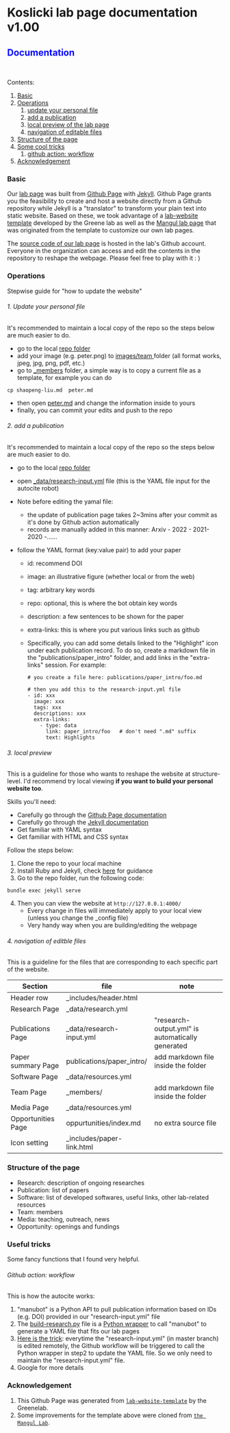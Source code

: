 # Koslicki lab page documentation v1.00

<h2><font color="blue">Documentation </font></h2> 

Contents:

1. [Basic](#basic)
2. [Operations](#operation)
   1. [update your personal file](#personal)
   2. [add a publication](#pub)
   3. [local preview of the lab page](#local)
   4. [navigation of editable files](#edit)
3. [Structure of the page](#structure)
4. [Some cool tricks](#trick)
   1. [github action: workflow](#workflow)
5. [Acknowledgement](#thanks)



### Basic <a name="basic"> </a>

Our [lab page](https://koslickilab.github.io/Koslicki-lab-PSU/) was built from [Github Page](https://docs.github.com/en/pages) with [Jekyll](https://jekyllrb.com/). Github Page grants you the feasibility to create and host a website directly from a Github repository while Jekyll is a "translator" to transform your plain text into static website. Based on these, we took advantage of a [lab-website template](https://github.com/greenelab/lab-website-template) developed by the Greene lab as well as the [Mangul lab page](https://github.com/Mangul-Lab-USC/Mangul-Lab-USC.github.io) that was originated from the template to customize our own lab pages.  <br>

The [source code of our lab page](https://github.com/KoslickiLab/Koslicki-lab-PSU) is hosted in the lab's Github account. Everyone in the organization can access and edit the contents in the repository to reshape the webpage. Please feel free to play with it : )



### Operations  <a  name="operation"></a>

Stepwise guide for "how to update the website"

###### 1. Update your personal file <a  name="personal"></a>

It's recommended to maintain a local copy of the repo so the steps below are much easier to do.

- go to the local [repo folder](https://github.com/KoslickiLab/Koslicki-lab-PSU)
- add your image (e.g. peter.png) to [images/team ](https://github.com/KoslickiLab/Koslicki-lab-PSU/tree/master/images/team) folder (all format works, jpeg, jpg, png, pdf, etc.)
- go to [_members](https://github.com/KoslickiLab/Koslicki-lab-PSU/tree/master/_members) folder, a simple way is to copy a current file as a template, for example you can do

```
cp shaopeng-liu.md  peter.md
```

- then open [peter.md](https://github.com/KoslickiLab/Koslicki-lab-PSU/blob/master/_members/shaopeng-liu.md) and change the information inside to yours
- finally, you can commit your edits and push to the repo



###### 2. add a publication<a  name="pub"></a>

It's recommended to maintain a local copy of the repo so the steps below are much easier to do.

- go to the local [repo folder](https://github.com/KoslickiLab/Koslicki-lab-PSU)
- open [_data/research-input.yml](https://github.com/KoslickiLab/Koslicki-lab-PSU/blob/master/_data/research-input.yml) file (this is the YAML file input for the autocite robot)
- Note before editing the yamal file:

  - the update of publication page takes 2~3mins after your commit as it's done by Github action automatically
  - records are manually added in this manner: Arxiv - 2022 - 2021- 2020 -......

- follow the YAML format (key:value pair) to add your paper 
  - id: recommend DOI
  - image: an illustrative figure (whether local or from the web)
  - tag: arbitrary key words
  - repo: optional, this is where the bot obtain key words
  - description: a few sentences to be shown for the paper
  - extra-links: this is where you put various links such as github

  - Specifically, you can add some details linked to the "Highlight" icon under each publication record. To do so, create a markdown file in the "publications/paper_intro" folder, and add links in the "extra-links" session. For example: 
    ```
    # you create a file here: publications/paper_intro/foo.md
    
    # then you add this to the research-input.yml file
    - id: xxx
      image: xxx
      tags: xxx
      descriptions: xxx
      extra-links:
        - type: data
          link: paper_intro/foo   # don't need ".md" suffix
          text: Highlights
    ```

    



###### 3. local preview <a  name="local"></a>

This is a guideline for those who wants to reshape the website at structure-level. I'd recommend try local viewing **if you want to build your personal website too**.

Skills you'll need:

- Carefully go through the [Github Page documentation](https://docs.github.com/en/pages) 
- Carefully go through the [Jekyll documentation](https://jekyllrb.com/)
- Get familiar with YAML syntax
- Get familiar with HTML and CSS syntax

Follow the steps below:

1. Clone the repo to your local machine
2. Install Ruby and Jekyll, check [here](https://jekyllrb.com/docs/installation/) for guidance
3. Go to the repo folder, run the following code:

```
bundle exec jekyll serve
```

4. Then you can view the website at `http://127.0.0.1:4000/`
   - Every change in files will immediately apply to your local view (unless you change the _config file)
   - Very handy way when you are building/editing the webpage




###### 4. navigation of editble files <a  name="edit"></a>

This is a guideline for the files that are corresponding to each specific part of the website.

| Section            | file                      | note                                             |
| ------------------ | ------------------------- | ------------------------------------------------ |
| Header row         | _includes/header.html     |                                                  |
| Research Page       | _data/research.yml        |                                                  |
| Publications Page  | _data/research-input.yml  | "research-output.yml" is automatically generated |
| Paper summary Page | publications/paper_intro/ | add markdown file inside the folder              |
| Software Page      | _data/resources.yml       |                                                  |
| Team Page          | _members/                 | add markdown file inside the folder              |
| Media Page         | _data/resources.yml       |                                                  |
| Opportunities Page | oppurtunities/index.md    | no extra source file                             |
| Icon setting       | _includes/paper-link.html |                                                  |






### Structure of the page <a  name="structure"></a>

- Research: description of ongoing researches
- Publication: list of papers
- Software: list of developed softwares, useful links, other lab-related resources
- Team: members
- Media: teaching, outreach, news
- Opportunity: openings and fundings







### Useful tricks <a  name="trick"></a>

Some fancy functions that I found very helpful.



###### Github action: workflow <a  name="workflow"></a>

This is how the autocite works:

1. "manubot" is a Python API to pull publication information based on IDs (e.g. DOI) provided in our "research-input.yml" file
2. The [build-research.py](https://github.com/KoslickiLab/Koslicki-lab-PSU/blob/master/_data/build-research.py) file is a <u>Python wrapper</u> to call "manubot" to generate a YAML file that fits our lab pages
3. [Here is the trick](https://github.com/KoslickiLab/Koslicki-lab-PSU/blob/master/.github/workflows/auto-cite.yaml): everytime the "research-input.yml" (in master branch) is edited remotely, the Github workflow will be triggered to call the Python wrapper in step2 to update the YAML file. So we only need to maintain the "research-input.yml" file.
4. Google for more details







### Acknowledgement <a  name="thanks"></a>

1. This Github Page was generated from [`lab-website-template`](https://github.com/greenelab/lab-website-template) by the Greenelab.
2. Some improvements for the template above were cloned from [`the Mangul Lab`](https://github.com/Mangul-Lab-USC/Mangul-Lab-USC.github.io).

